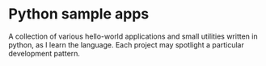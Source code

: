 # Python sample apps

A collection of various hello-world applications and small utilities written in python, as I learn the language.
Each project may spotlight a particular development pattern.
